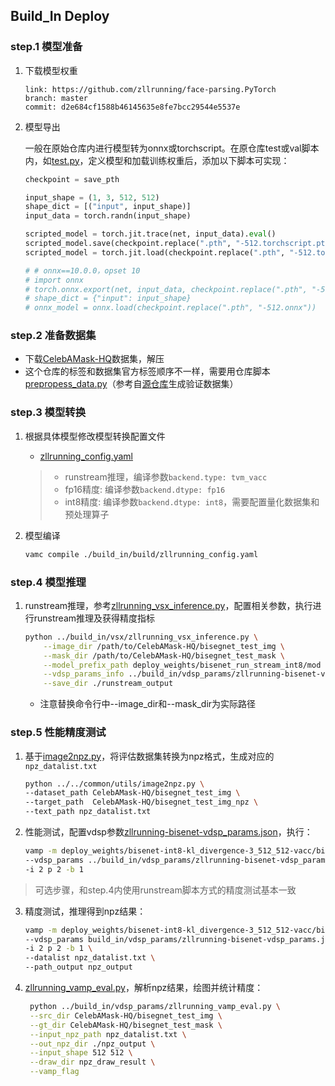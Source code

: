 
## Build_In Deploy

### step.1 模型准备

1. 下载模型权重

    ```
    link: https://github.com/zllrunning/face-parsing.PyTorch
    branch: master
    commit: d2e684cf1588b46145635e8fe7bcc29544e5537e
    ```

2. 模型导出

    一般在原始仓库内进行模型转为onnx或torchscript。在原仓库test或val脚本内，如[test.py](./face_parsing/test.py)，定义模型和加载训练权重后，添加以下脚本可实现：

    ```python
    checkpoint = save_pth

    input_shape = (1, 3, 512, 512)
    shape_dict = [("input", input_shape)]
    input_data = torch.randn(input_shape)

    scripted_model = torch.jit.trace(net, input_data).eval()
    scripted_model.save(checkpoint.replace(".pth", "-512.torchscript.pt"))
    scripted_model = torch.jit.load(checkpoint.replace(".pth", "-512.torchscript.pt"))

    # # onnx==10.0.0，opset 10
    # import onnx
    # torch.onnx.export(net, input_data, checkpoint.replace(".pth", "-512.onnx"), input_names=["input"], output_names=["output"], opset_version=11)
    # shape_dict = {"input": input_shape}
    # onnx_model = onnx.load(checkpoint.replace(".pth", "-512.onnx"))
    ```

### step.2 准备数据集
- 下载[CelebAMask-HQ](https://github.com/switchablenorms/CelebAMask-HQ)数据集，解压
- 这个仓库的标签和数据集官方标签顺序不一样，需要用仓库脚本[prepropess_data.py](./face_parsing/prepropess_data.py)（参考自[源仓库](https://github.com/zllrunning/face-parsing.PyTorch/blob/master/prepropess_data.py)生成验证数据集）


### step.3 模型转换
1. 根据具体模型修改模型转换配置文件
    - [zllrunning_config.yaml](../build_in/build/zllrunning_config.yaml)
    
    > - runstream推理，编译参数`backend.type: tvm_vacc`
    > - fp16精度: 编译参数`backend.dtype: fp16`
    > - int8精度: 编译参数`backend.dtype: int8`，需要配置量化数据集和预处理算子

2. 模型编译
    ```bash
    vamc compile ./build_in/build/zllrunning_config.yaml
    ```

### step.4 模型推理
1. runstream推理，参考[zllrunning_vsx_inference.py](../build_in/vsx/zllrunning_vsx_inference.py)，配置相关参数，执行进行runstream推理及获得精度指标
    ```bash
    python ../build_in/vsx/zllrunning_vsx_inference.py \
        --image_dir /path/to/CelebAMask-HQ/bisegnet_test_img \
        --mask_dir /path/to/CelebAMask-HQ/bisegnet_test_mask \
        --model_prefix_path deploy_weights/bisenet_run_stream_int8/mod \
        --vdsp_params_info ../build_in/vdsp_params/zllrunning-bisenet-vdsp_params.json \
        --save_dir ./runstream_output
    ```
    - 注意替换命令行中--image_dir和--mask_dir为实际路径


### step.5 性能精度测试
1. 基于[image2npz.py](../../common/utils/image2npz.py)，将评估数据集转换为npz格式，生成对应的`npz_datalist.txt`
    ```bash
    python ../../common/utils/image2npz.py \
    --dataset_path CelebAMask-HQ/bisegnet_test_img \
    --target_path  CelebAMask-HQ/bisegnet_test_img_npz \
    --text_path npz_datalist.txt
    ```

2. 性能测试，配置vdsp参数[zllrunning-bisenet-vdsp_params.json](../build_in/vdsp_params/zllrunning-bisenet-vdsp_params.json)，执行：
    ```bash
    vamp -m deploy_weights/bisenet-int8-kl_divergence-3_512_512-vacc/bisenet \
    --vdsp_params ../build_in/vdsp_params/zllrunning-bisenet-vdsp_params.json \
    -i 2 p 2 -b 1
    ```

> 可选步骤，和step.4内使用runstream脚本方式的精度测试基本一致

3. 精度测试，推理得到npz结果：
    ```bash
    vamp -m deploy_weights/bisenet-int8-kl_divergence-3_512_512-vacc/bisenet \
    --vdsp_params build_in/vdsp_params/zllrunning-bisenet-vdsp_params.json \
    -i 2 p 2 -b 1 \
    --datalist npz_datalist.txt \
    --path_output npz_output
    ```
4. [zllrunning_vamp_eval.py](../build_in/vdsp_params/zllrunning_vamp_eval.py)，解析npz结果，绘图并统计精度：
   ```bash
    python ../build_in/vdsp_params/zllrunning_vamp_eval.py \
    --src_dir CelebAMask-HQ/bisegnet_test_img \
    --gt_dir CelebAMask-HQ/bisegnet_test_mask \
    --input_npz_path npz_datalist.txt \
    --out_npz_dir ./npz_output \
    --input_shape 512 512 \
    --draw_dir npz_draw_result \
    --vamp_flag
   ```